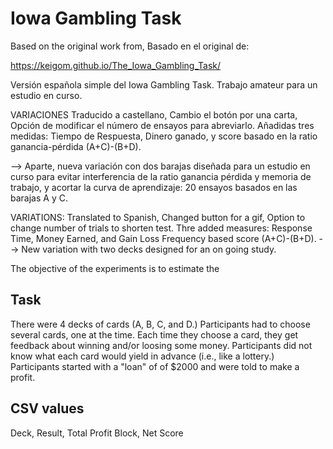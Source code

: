 # Iowa Gambling Task

Based on the original work from, Basado en el original de:

https://keigom.github.io/The_Iowa_Gambling_Task/

Versión española simple del Iowa Gambling Task. Trabajo amateur para un estudio en curso. 

VARIACIONES
Traducido a castellano, 
Cambio el botón por una carta, 
Opción de modificar el número de ensayos para abreviarlo. 
Añadidas tres medidas: Tiempo de Respuesta, Dinero ganado, y score basado en la ratio ganancia-pérdida (A+C)-(B+D). 

--> Aparte, nueva variación con dos barajas diseñada para un estudio en curso para evitar interferencia de la ratio ganancia pérdida y memoria de trabajo, y acortar la curva de aprendizaje: 20 ensayos basados en las barajas A y C. 


VARIATIONS: 
Translated to Spanish, 
Changed button for a gif, 
Option to change number of trials to shorten test. 
Thre added measures: Response Time, Money Earned, and Gain Loss Frequency based score (A+C)-(B+D). 
--> New variation with two decks designed for an on going study. 


The objective of the experiments is to estimate the 

## Task
There were 4 decks of cards (A, B, C, and D.)
Participants had to choose several cards, one at the time.
Each time they choose a card, they get feedback about winning and/or loosing some money.
Participants did not know what each card would yield in advance (i.e., like a lottery.)
Participants started with a "loan" of of $2000 and were told to make a profit.

## CSV values
Deck, Result, Total Profit
Block, Net Score
